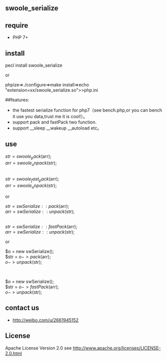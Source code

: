 ## swoole_serialize

## require

- PHP 7+

## install
pecl install swoole_serialize <br/>

or

phpize=>./configure=>make install=>echo "extension=xx/swoole_serialize.so">>php.ini


##features:

- the fastest serialize function for php7（see bench.php,or you can bench it use you data,trust me it is cool!）。
- support pack and fastPack two function.
- support __sleep __wakeup __autoload etc。

## use

$str = swoole_pack($arr);<br/>
$arr = swoole_unpack($str);<br/>
<br/>

$str = swoole_fast_pack($arr);<br/>
$arr = swoole_unpack($str);<br/>

or

$str = swSerialize::pack($arr);<br/>
$arr = swSerialize::unpack($str);<br/>
<br/>

$str = swSerialize::fastPack($arr);<br/>
$arr = swSerialize::unpack($str);<br/>

or

$o = new swSerialize();<br/>
$str = $o->pack($arr);<br/>
$o->unpack($str);<br/>

<br/>

$o = new swSerialize();<br/>
$str = $o->fastPack($arr);<br/>
$o->unpack($str);<br/>


## contact us
- http://weibo.com/u/2661945152

## License

Apache License Version 2.0 see http://www.apache.org/licenses/LICENSE-2.0.html
